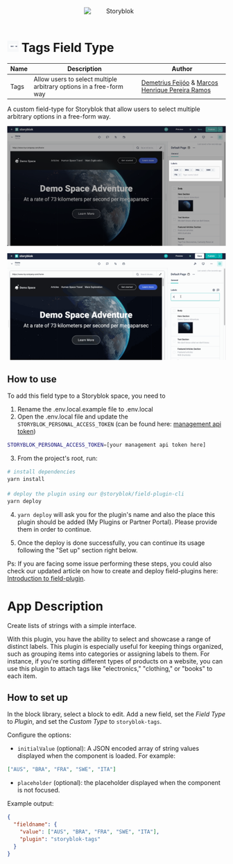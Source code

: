 <p style="text-align: center">
  <a href="https://www.storyblok.com/" rel="noopener">
 <img width=150px src="https://a.storyblok.com/f/51376/3856x824/fea44d52a9/colored-full.png" alt="Storyblok" style="display:inline-block;margin:20px;"></a>
</p>

<h1>
<img src="assets/icon.svg" height="26px">
Tags Field Type
</h1>

| Name | Description                                                         | Author                                                                                                                     |
| ---- | ------------------------------------------------------------------- | -------------------------------------------------------------------------------------------------------------------------- |
| Tags | Allow users to select multiple arbitrary options in a free-form way | [Demetrius Feijóo](https://github.com/demetriusfeijoo) & [Marcos Henrique Pereira Ramos](https://github.com/marcosh-ramos) |

A custom field-type for Storyblok that allow users to select multiple arbitrary options in a free-form way.

![screenshot.gif](docs/screenshot.png)

![demo.gif](docs/demo.gif)

## How to use

To add this field type to a Storyblok space, you need to

1. Rename the .env.local.example file to .env.local
2. Open the .env.local file and update the `STORYBLOK_PERSONAL_ACCESS_TOKEN` (can be found here: [management api token](https://app.storyblok.com/#/me/account?tab=token))

```bash
STORYBLOK_PERSONAL_ACCESS_TOKEN=[your management api token here]
```

3. From the project's root, run:

```bash
# install dependencies
yarn install

# deploy the plugin using our @storyblok/field-plugin-cli
yarn deploy
```

4. `yarn deploy` will ask you for the plugin's name and also the place this plugin should be added (My Plugins or Partner Portal). Please provide them in order to continue.

5. Once the deploy is done successfully, you can continue its usage following the "Set up" section right below.

Ps: If you are facing some issue performing these steps, you could also check our updated article on how to create and deploy field-plugins here: [Introduction to field-plugin](https://www.storyblok.com/docs/plugins/introduction).

# App Description

Create lists of strings with a simple interface.

With this plugin, you have the ability to select and showcase a range of distinct labels. This plugin is especially useful for keeping things organized, such as grouping items into categories or assigning labels to them. For instance, if you're sorting different types of products on a website, you can use this plugin to attach tags like "electronics," "clothing," or "books" to each item.

## How to set up

In the block library, select a block to edit. Add a new field, set the _Field Type_ to _Plugin_, and set the _Custom
Type_ to `storyblok-tags`.

Configure the options:

- `initialValue` (optional): A JSON encoded array of string values displayed when the component is loaded. For example:

```json
["AUS", "BRA", "FRA", "SWE", "ITA"]
```

- `placeholder` (optional): the placeholder displayed when the component is not focused.

Example output:

```json
{
  "fieldname": {
    "value": ["AUS", "BRA", "FRA", "SWE", "ITA"],
    "plugin": "storyblok-tags"
  }
}
```
